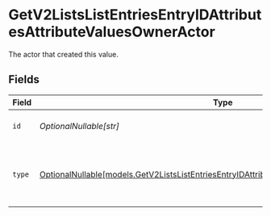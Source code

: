 # GetV2ListsListEntriesEntryIDAttributesAttributeValuesOwnerActor

The actor that created this value.


## Fields

| Field                                                                                                                                                                            | Type                                                                                                                                                                             | Required                                                                                                                                                                         | Description                                                                                                                                                                      |
| -------------------------------------------------------------------------------------------------------------------------------------------------------------------------------- | -------------------------------------------------------------------------------------------------------------------------------------------------------------------------------- | -------------------------------------------------------------------------------------------------------------------------------------------------------------------------------- | -------------------------------------------------------------------------------------------------------------------------------------------------------------------------------- |
| `id`                                                                                                                                                                             | *OptionalNullable[str]*                                                                                                                                                          | :heavy_minus_sign:                                                                                                                                                               | An ID to identify the actor.                                                                                                                                                     |
| `type`                                                                                                                                                                           | [OptionalNullable[models.GetV2ListsListEntriesEntryIDAttributesAttributeValuesOwnerActorType]](../models/getv2listslistentriesentryidattributesattributevaluesowneractortype.md) | :heavy_minus_sign:                                                                                                                                                               | The type of actor. [Read more information on actor types here](/docs/actors).                                                                                                    |